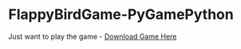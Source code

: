 # FlappyBirdGame-PyGamePython
<p>Just want to play the game - <a href="https://www.filefactory.com/file/6q3vlacyfwji/FLAPPY%20BIRD%20GAME.zip" target="_blank">Download Game Here</a></p>
